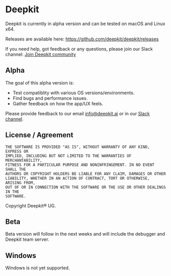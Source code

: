 # Deepkit

Deepkit is currently in alpha version and can be tested on macOS and Linux x64.

Releases are available here: https://github.com/deepkit/deepkit/releases

If you need help, got feedback or any questions, please join our Slack channel: [Join Deepkit community](https://join.slack.com/t/deepkitcommunity/shared_invite/enQtNzY1OTU1MzMyODY0LWQ3NDFiNWQxMmRmOWFlNzI0NTE0OTU1ZmJiMmYyNjM4YWRlZThmZTY4MTEyZjZiNjA3MDA1NTJmOTY0YmI1ZjU)

## Alpha

The goal of this alpha version is:

 - Test compatiblity with various OS versions/environments.
 - Find bugs and performance issues.
 - Gather feedback on how the app/UX feels.

Please provide feedback to our email info@deepkit.ai or in our [Slack channel](https://join.slack.com/t/deepkitcommunity/shared_invite/enQtNzY1OTU1MzMyODY0LWQ3NDFiNWQxMmRmOWFlNzI0NTE0OTU1ZmJiMmYyNjM4YWRlZThmZTY4MTEyZjZiNjA3MDA1NTJmOTY0YmI1ZjU).

## License / Agreement

```
THE SOFTWARE IS PROVIDED "AS IS", WITHOUT WARRANTY OF ANY KIND, EXPRESS OR
IMPLIED, INCLUDING BUT NOT LIMITED TO THE WARRANTIES OF MERCHANTABILITY,
FITNESS FOR A PARTICULAR PURPOSE AND NONINFRINGEMENT. IN NO EVENT SHALL THE
AUTHORS OR COPYRIGHT HOLDERS BE LIABLE FOR ANY CLAIM, DAMAGES OR OTHER
LIABILITY, WHETHER IN AN ACTION OF CONTRACT, TORT OR OTHERWISE, ARISING FROM,
OUT OF OR IN CONNECTION WITH THE SOFTWARE OR THE USE OR OTHER DEALINGS IN THE
SOFTWARE.
```
 Copyright Deepkit® UG.

## Beta

Beta version will follow in the next weeks and will include the debugger and Deepkit team server.

## Windows

Windows is not yet supported.
